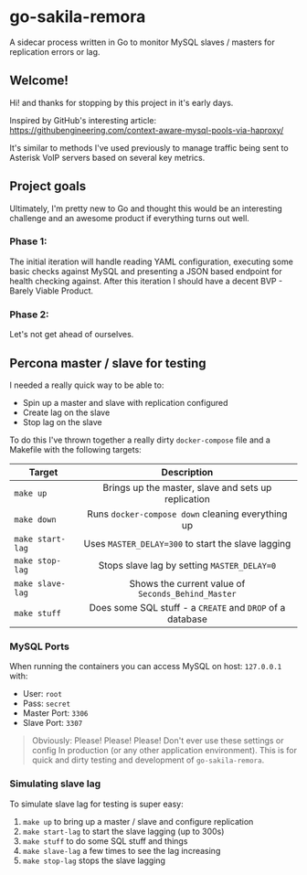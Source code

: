 # go-sakila-remora
A sidecar process written in Go to monitor MySQL slaves / masters for replication errors or lag.

## Welcome!

Hi! and thanks for stopping by this project in it's early days.

Inspired by GitHub's interesting article:
https://githubengineering.com/context-aware-mysql-pools-via-haproxy/

It's similar to methods I've used previously to manage traffic being sent
to Asterisk VoIP servers based on several key metrics.

## Project goals

Ultimately, I'm pretty new to Go and thought this would be an interesting
challenge and an awesome product if everything turns out well.

### Phase 1:

The initial iteration will handle reading YAML configuration, executing some
basic checks against MySQL and presenting a JSON based endpoint for health
checking against. After this iteration I should have a decent BVP - Barely
Viable Product.

### Phase 2:

Let's not get ahead of ourselves.

## Percona master / slave for testing

I needed a really quick way to be able to:
* Spin up a master and slave with replication configured
* Create lag on the slave
* Stop lag on the slave

To do this I've thrown together a really dirty `docker-compose` file and a Makefile
with the following targets:

| Target         | Description                                               |
| -------------- | :-------------------------------------------------------: |
|`make up`       | Brings up the master, slave and sets up replication       |
|`make down`     | Runs `docker-compose down` cleaning everything up         |
|`make start-lag`| Uses `MASTER_DELAY=300` to start the slave lagging        |
|`make stop-lag` | Stops slave lag by setting `MASTER_DELAY=0`               |
|`make slave-lag`| Shows the current value of `Seconds_Behind_Master`        |
|`make stuff`    | Does some SQL stuff - a `CREATE` and `DROP` of a database |

### MySQL Ports
When running the containers you can access MySQL on host: `127.0.0.1` with:
* User: `root`
* Pass: `secret`
* Master Port: `3306`
* Slave Port: `3307`

> Obviously: Please! Please! Please! Don't ever use these settings or config
> In production (or any other application environment). This is for quick and
> dirty testing and development of `go-sakila-remora`.

### Simulating slave lag

To simulate slave lag for testing is super easy:

1. `make up` to bring up a master / slave and configure replication
2. `make start-lag` to start the slave lagging (up to 300s)
3. `make stuff` to do some SQL stuff and things
4. `make slave-lag` a few times to see the lag increasing
5. `make stop-lag` stops the slave lagging
